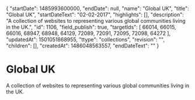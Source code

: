 {
  "startDate": 1485993600000, 
  "endDate": null, 
  "name": "Global UK", 
  "title": "Global UK", 
  "startDateText": "02-02-2017", 
  "highlights": [], 
  "description": "A collection of websites to representing various global communities living in the UK.", 
  "id": 1106, 
  "field_publish": true, 
  "targetIds": [
    66014, 
    66015, 
    66016, 
    68947, 
    68948, 
    64129, 
    72089, 
    72091, 
    72095, 
    72098, 
    64272
  ], 
  "updatedAt": 1501051868955, 
  "ttype": "collections", 
  "revision": "", 
  "children": [], 
  "createdAt": 1486048563557, 
  "endDateText": ""
}

# Global UK

A collection of websites to representing various global communities living in the UK.
